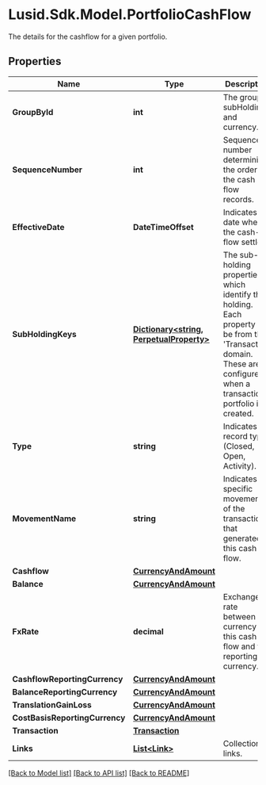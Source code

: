 # Lusid.Sdk.Model.PortfolioCashFlow
The details for the cashflow for a given portfolio.

## Properties

Name | Type | Description | Notes
------------ | ------------- | ------------- | -------------
**GroupById** | **int** | The groupBy subHoldings and currency. | 
**SequenceNumber** | **int** | Sequence number determining the order of the cash flow records. | 
**EffectiveDate** | **DateTimeOffset** | Indicates the date when the cash-flow settles. | [optional] 
**SubHoldingKeys** | [**Dictionary&lt;string, PerpetualProperty&gt;**](PerpetualProperty.md) | The sub-holding properties which identify the holding. Each property will be from the &#39;Transaction&#39; domain. These are configured when a transaction portfolio is created. | [optional] 
**Type** | **string** | Indicates the record type (Closed, Open, Activity). | 
**MovementName** | **string** | Indicates the specific movement of the transaction that generated this cash flow. | 
**Cashflow** | [**CurrencyAndAmount**](CurrencyAndAmount.md) |  | 
**Balance** | [**CurrencyAndAmount**](CurrencyAndAmount.md) |  | 
**FxRate** | **decimal** | Exchange rate between the currency of this cash flow and the reporting currency. | 
**CashflowReportingCurrency** | [**CurrencyAndAmount**](CurrencyAndAmount.md) |  | 
**BalanceReportingCurrency** | [**CurrencyAndAmount**](CurrencyAndAmount.md) |  | 
**TranslationGainLoss** | [**CurrencyAndAmount**](CurrencyAndAmount.md) |  | 
**CostBasisReportingCurrency** | [**CurrencyAndAmount**](CurrencyAndAmount.md) |  | 
**Transaction** | [**Transaction**](Transaction.md) |  | [optional] 
**Links** | [**List&lt;Link&gt;**](Link.md) | Collection of links. | [optional] 

[[Back to Model list]](../README.md#documentation-for-models) [[Back to API list]](../README.md#documentation-for-api-endpoints) [[Back to README]](../README.md)

